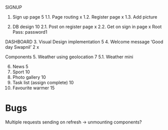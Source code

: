 SIGNUP
1. Sign up page 5
    1.1. Page routing   x
    1.2. Register page  x
    1.3. Add picture

2. DB design 10
    2.1. Post on register page x
    2.2. Get on sign in page x
Root Pass: password1

DASHBOARD
3. Visual Design implementation 5
4. Welcome message ‘Good day Swapnil’ 2 x

Components
5. Weather using geolocation 7
    5.1. Weather mini 

6. News 5
7. Sport 10
8. Photo gallery 10
9. Task list (assign complete) 10
10. Favourite warmer 15

# Bugs
Multiple requests sending on refresh -> unmounting components?